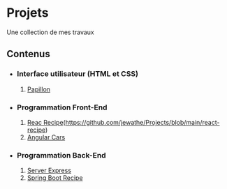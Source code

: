 # Projets
Une collection de mes travaux

## Contenus
* ### Interface utilisateur (HTML et CSS)
  1. [Papillon](https://github.com/jewathe/Projects/tree/main/papillon)
* ### Programmation Front-End
  1. [Reac Recipe]([https://github.com/jewathe/Projects/blob/main/react-recipe])(https://github.com/jewathe/Projects/blob/main/react-recipe)
  2. [Angular Cars](https://github.com/jewathe/Projects/blob/main/angular-cars)
* ### Programmation Back-End
  1. [Server Express](https://github.com/jewathe/Projects/tree/main/server-express)
  2. [Spring Boot Recipe](https://github.com/jewathe/Projects/tree/main/spring-boot-recipe)
